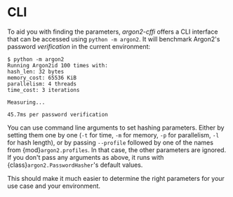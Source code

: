# CLI

To aid you with finding the parameters, *argon2-cffi* offers a CLI interface that can be accessed using `python -m argon2`.
It will benchmark Argon2's password *verification* in the current environment:

```console
$ python -m argon2
Running Argon2id 100 times with:
hash_len: 32 bytes
memory_cost: 65536 KiB
parallelism: 4 threads
time_cost: 3 iterations

Measuring...

45.7ms per password verification
```

You can use command line arguments to set hashing parameters.
Either by setting them one by one (`-t` for time, `-m` for memory, `-p` for parallelism, `-l` for hash length), or by passing `--profile` followed by one of the names from {mod}`argon2.profiles`.
In that case, the other parameters are ignored.
If you don't pass any arguments as above, it runs with {class}`argon2.PasswordHasher`'s default values.

This should make it much easier to determine the right parameters for your use case and your environment.
